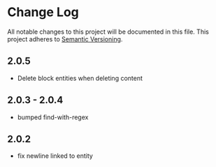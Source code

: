 # Change Log

All notable changes to this project will be documented in this file.
This project adheres to [Semantic Versioning](http://semver.org/).

## 2.0.5
- Delete block entities when deleting content

## 2.0.3 - 2.0.4
- bumped find-with-regex

## 2.0.2
- fix newline linked to entity
